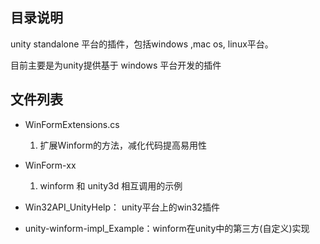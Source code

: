 ## 目录说明

unity standalone 平台的插件，包括windows ,mac os, linux平台。

目前主要是为unity提供基于 windows 平台开发的插件

## 文件列表

- WinFormExtensions.cs
     1. 扩展Winform的方法，减化代码提高易用性


- WinForm-xx
  1. winform 和 unity3d 相互调用的示例
- Win32API_UnityHelp： unity平台上的win32插件
- unity-winform-impl_Example：winform在unity中的第三方(自定义)实现

